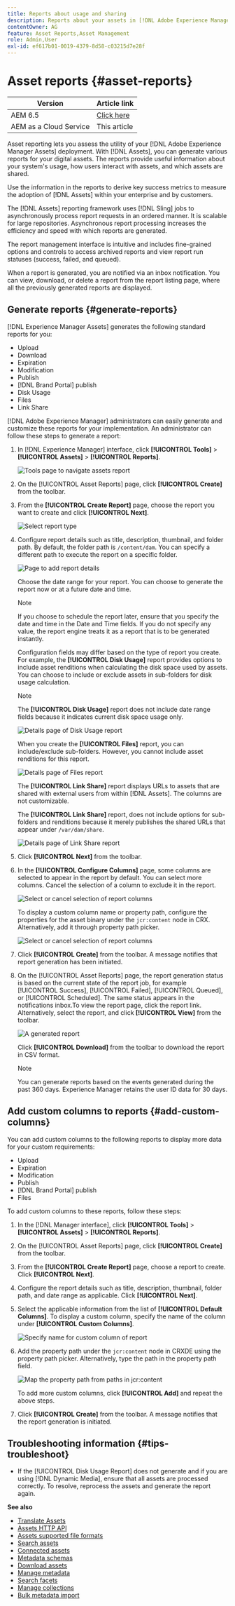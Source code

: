 ```yaml
---
title: Reports about usage and sharing
description: Reports about your assets in [!DNL Adobe Experience Manager Assets] that help you understand usage, activity, and sharing of your digital assets.
contentOwner: AG
feature: Asset Reports,Asset Management
role: Admin,User
exl-id: ef617b01-0019-4379-8d58-c03215d7e28f
---
```

# Asset reports {#asset-reports}

| Version | Article link |
| -------- | ---------------------------- |
| AEM 6.5  |    [Click here](https://experienceleague.adobe.com/docs/experience-manager-65/assets/administer/asset-reports.html?lang=en)                  |
| AEM as a Cloud Service     | This article         |

Asset reporting lets you assess the utility of your [!DNL Adobe Experience Manager Assets] deployment. With [!DNL Assets], you can generate various reports for your digital assets. The reports provide useful information about your system's usage, how users interact with assets, and which assets are <!-- downloaded and --> shared.

Use the information in the reports to derive key success metrics to measure the adoption of [!DNL Assets] within your enterprise and by customers.

The [!DNL Assets] reporting framework uses [!DNL Sling] jobs to asynchronously process report requests in an ordered manner. It is scalable for large repositories. Asynchronous report processing increases the efficiency and speed with which reports are generated.

The report management interface is intuitive and includes fine-grained options and controls to access archived reports and view report run statuses (success, failed, and queued).

When a report is generated, you are notified via <!-- through an email (optional) and --> an inbox notification. You can view, download, or delete a report from the report listing page, where all the previously generated reports are displayed.

## Generate reports {#generate-reports}

[!DNL Experience Manager Assets] generates the following standard reports for you:

* Upload
* Download
* Expiration
* Modification
* Publish
* [!DNL Brand Portal] publish
* Disk Usage
* Files
* Link Share

<!-- Removed download report.
* Upload
* Download
* Expiration
* Modification
* Publish
* [!DNL Brand Portal] publish
* Disk Usage
* Files
* Link Share
-->

[!DNL Adobe Experience Manager] administrators can easily generate and customize these reports for your implementation. An administrator can follow these steps to generate a report:

1. In [!DNL Experience Manager] interface, click **[!UICONTROL Tools]** > **[!UICONTROL Assets]** > **[!UICONTROL Reports]**.

   ![Tools page to navigate assets report](assets/navigation.png)

1. On the [!UICONTROL Asset Reports] page, click **[!UICONTROL Create]** from the toolbar.
1. From the **[!UICONTROL Create Report]** page, choose the report you want to create and click **[!UICONTROL Next]**.

   ![Select report type](assets/choose_report.png)

1. Configure report details such as title, description, thumbnail, and folder path. By default, the folder path is `/content/dam`. You can specify a different path to execute the report on a specific folder.

   ![Page to add report details](assets/report_configuration.png)

   Choose the date range for your report. You can choose to generate the report now or at a future date and time.

   >[!NOTE]
   >
   >If you choose to schedule the report later, ensure that you specify the date and time in the Date and Time fields. If you do not specify any value, the report engine treats it as a report that is to be generated instantly.

   Configuration fields may differ based on the type of report you create. For example, the **[!UICONTROL Disk Usage]** report provides options to include asset renditions when calculating the disk space used by assets. You can choose to include or exclude assets in sub-folders for disk usage calculation.

   >[!NOTE]
   >
   >The **[!UICONTROL Disk Usage]** report does not include date range fields because it indicates current disk space usage only.

   ![Details page of Disk Usage report](assets/disk_usage_configuration.png)

   When you create the **[!UICONTROL Files]** report, you can include/exclude sub-folders. However, you cannot include asset renditions for this report.

   ![Details page of Files report](assets/files_report.png)

   The **[!UICONTROL Link Share]** report displays URLs to assets that are shared with external users from within [!DNL Assets]. <!-- It includes email ids of the user who shared the assets, emails ids of users with which the assets are shared, share date, and expiration date for the link. --> The columns are not customizable.

   The **[!UICONTROL Link Share]** report, does not include options for sub-folders and renditions because it merely publishes the shared URLs that appear under `/var/dam/share`.

   ![Details page of Link Share report](assets/link_share.png)

1. Click **[!UICONTROL Next]** from the toolbar.

1. In the **[!UICONTROL Configure Columns]** page, some columns are selected to appear in the report by default. You can select more columns. Cancel the selection of a column to exclude it in the report.

   ![Select or cancel selection of report columns](assets/configure_columns.png)

   To display a custom column name or property path, configure the properties for the asset binary under the `jcr:content` node in CRX. Alternatively, add it through property path picker.

   ![Select or cancel selection of report columns](assets/custom_columns.png)

1. Click **[!UICONTROL Create]** from the toolbar. A message notifies that report generation has been initiated.
1. On the [!UICONTROL Asset Reports] page, the report generation status is based on the current state of the report job, for example [!UICONTROL Success], [!UICONTROL Failed], [!UICONTROL Queued], or [!UICONTROL Scheduled]. The same status appears in the notifications inbox.To view the report page, click the report link. Alternatively, select the report, and click **[!UICONTROL View]** from the toolbar.

   ![A generated report](assets/report_page.png)

   Click **[!UICONTROL Download]** from the toolbar to download the report in CSV format.

   >[!NOTE]
   >
   >You can generate reports based on the events generated during the past 360 days. Experience Manager retains the user ID data for 30 days.

## Add custom columns to reports {#add-custom-columns}

You can add custom columns to the following reports to display more data for your custom requirements:

<!-- Remove download report.
* Upload
* Download
* Expiration
* Modification
* Publish
* [!DNL Brand Portal] publish
* Files
-->

* Upload
* Expiration
* Modification
* Publish
* [!DNL Brand Portal] publish
* Files

To add custom columns to these reports, follow these steps:

1. In the [!DNL Manager interface], click **[!UICONTROL Tools]** > **[!UICONTROL Assets]** > **[!UICONTROL Reports]**.
1. On the [!UICONTROL Asset Reports] page, click **[!UICONTROL Create]** from the toolbar.

1. From the **[!UICONTROL Create Report]** page, choose a report to create. Click **[!UICONTROL Next]**.

1. Configure the report details such as title, description, thumbnail, folder path, and date range as applicable. Click **[!UICONTROL Next]**.

1. Select the applicable information from the list of **[!UICONTROL Default Columns]**. To display a custom column, specify the name of the column under **[!UICONTROL Custom Columns]**.

   ![Specify name for custom column of report](assets/custom_columns-1.png)

1. Add the property path under the `jcr:content` node in CRXDE using the property path picker. Alternatively, type the path in the property path field.

   ![Map the property path from paths in jcr:content](assets/property_picker.png)

   To add more custom columns, click **[!UICONTROL Add]** and repeat the above steps.

1. Click **[!UICONTROL Create]** from the toolbar. A message notifies that the report generation is initiated.

<!-- TBD: How to configure purge now? Is it using OSGi configurations?

## Configure purging service {#configure-purging-service}

To remove reports that you no longer require, configure the DAM Report Purge service from the web console to purge existing reports based on their quantity and age.

1. Access the web console (configuration manager) from `https://[aem_server]:[port]/system/console/configMgr`.
1. Open the **[!UICONTROL DAM Report Purge Service]** configuration.
1. Specify the frequency (time interval) for the purging service in the `scheduler.expression.name` field. You can also configure the age and the quantity threshold for reports.
1. Save the changes.
-->

## Troubleshooting information {#tips-troubleshoot}

* If the [!UICONTROL Disk Usage Report] does not generate and if you are using [!DNL Dynamic Media], ensure that all assets are processed correctly. To resolve, reprocess the assets and generate the report again.

<!-- These notes were present in generate report section above. Removing commented text from in between the instructions to preserve the numbering of the ordered list.

TBD: How do enable this in CS now? Is it done using some OSGi config now?
   >[!NOTE]
   >
   >Before you can generate an **[!UICONTROL Asset Downloaded]** report, ensure that the Asset Download service is enabled. From the web console (`https://[aem_server]:[port]/system/console/configMgr`), open the **[!UICONTROL Day CQ DAM Event Recorder]** configuration, and select the **[!UICONTROL Asset Downloaded (DOWNLOADED)]** option in Event Types if not already selected.
-->

<!-- Removed download report.
   >[!NOTE]
   >
   >By default, the Content Fragments and link shares are included in the asset [!UICONTROL Download] report. Select the appropriate option to create a report of link shares or to exclude Content Fragments from the download report.

   >[!NOTE]
   >
   >The [!UICONTROL Download] report displays details of only those assets which are downloaded after selecting individually or are downloaded using Quick Action. However, it does not include the details of the assets that are inside a downloaded folder.
-->

**See also**

* [Translate Assets](translate-assets.md)
* [Assets HTTP API](mac-api-assets.md)
* [Assets supported file formats](file-format-support.md)
* [Search assets](search-assets.md)
* [Connected assets](use-assets-across-connected-assets-instances.md)
* [Metadata schemas](metadata-schemas.md)
* [Download assets](download-assets-from-aem.md)
* [Manage metadata](manage-metadata.md)
* [Search facets](search-facets.md)
* [Manage collections](manage-collections.md)
* [Bulk metadata import](metadata-import-export.md)
